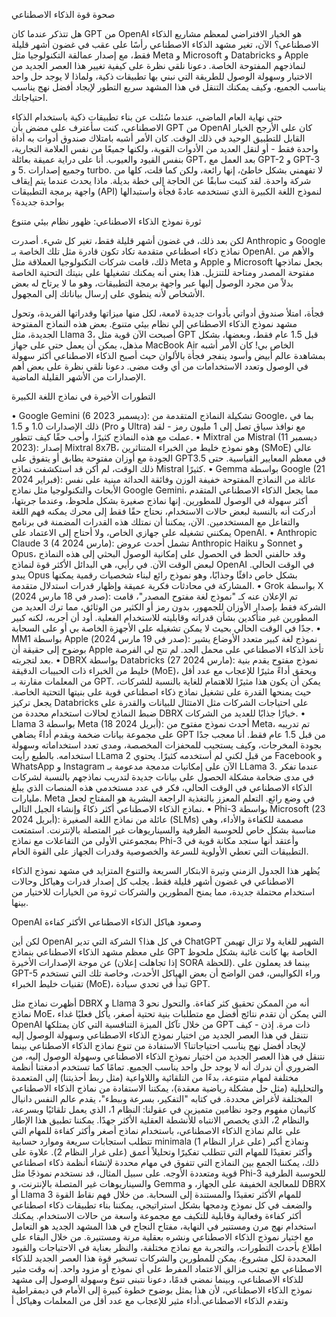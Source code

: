 صحوة قوة الذكاء الاصطناعي

هل تتذكر عندما كان GPT من OpenAI هو الخيار الافتراضي لمعظم مشاريع الذكاء الاصطناعي؟ الآن، تغير مشهد الذكاء الاصطناعي رأسًا على عقب في غضون أشهر قليلة فقط، مع إصدار عمالقة التكنولوجيا مثل Meta و Microsoft و Databricks و Apple لنماذجهم المفتوحة الخاصة. دعونا نلقي نظرة على كيفية تغيير هذا العصر الجديد من الاختيار وسهولة الوصول للطريقة التي نبني بها تطبيقات ذكية، ولماذا لا يوجد حل واحد يناسب الجميع، وكيف يمكنك التنقل في هذا المشهد سريع التطور لإيجاد أفضل نهج يناسب احتياجاتك.

حتى نهاية العام الماضي، عندما سُئلت عن بناء تطبيقات ذكية باستخدام الذكاء الاصطناعي، كنت سأعترف على مضض بأن GPT من OpenAI كان على الأرجح الخيار القابل للتطبيق الوحيد في ذلك الوقت. كان الأمر أشبه بامتلاك صندوق أدوات به أداة واحدة فقط - أو لنقل العديد من الأدوات القوية، ولكنها جميعًا من نفس العلامة التجارية، بنفس القيود والعيوب. أنا على دراية عميقة بعائلة GPT، بعد العمل مع GPT-2 و GPT-3 وجميع إصدارات .5 و turbo. لا تفهمني بشكل خاطئ، إنها رائعة، ولكن كما قلت، كلها من شركة واحدة. لقد كتبت سابقًا عن الحاجة إلى خطة بديلة. ماذا يحدث عندما يتم إيقاف واجهة برمجة التطبيقات (API) لنموذج اللغة الكبيرة الذي تستخدمه عادةً فجأة واستبدالها بواحدة جديدة؟

ثورة نموذج الذكاء الاصطناعي: ظهور نظام بيئي متنوع

لكن بعد ذلك، في غضون أشهر قليلة فقط، تغير كل شيء. أصدرت Anthropic و Google نماذج ذكاء اصطناعي متقدمة تكاد تكون قادرة مثل تلك الخاصة بـ OpenAI. والأهم من ذلك، قامت شركات التكنولوجيا العملاقة مثل Meta و Apple و Microsoft بجعل نماذجها مفتوحة المصدر ومتاحة للتنزيل. هذا يعني أنه يمكنك تشغيلها على بنيتك التحتية الخاصة بدلاً من مجرد الوصول إليها عبر واجهة برمجة التطبيقات، وهو ما لا يرتاح له بعض الأشخاص لأنه ينطوي على إرسال بياناتك إلى المجهول.

فجأة، امتلأ صندوق أدواتي بأدوات جديدة لامعة، لكل منها ميزاتها وقدراتها الفريدة، وتحول مشهد نموذج الذكاء الاصطناعي إلى نظام بيئي متنوع. بعض هذه النماذج المفتوحة الجديدة، مثل Llama 3، أصبحت الآن قوية مثل GPT قبل 1.5 عام فقط، وبعضها، بشكل مذهل، يمكن أن يعمل حتى على جهاز MacBook Air الخاص بي! كان الأمر أشبه بمشاهدة عالم أبيض وأسود ينفجر فجأة بالألوان حيث أصبح الذكاء الاصطناعي أكثر سهولة في الوصول وتعدد الاستخدامات من أي وقت مضى. دعونا نلقي نظرة على بعض أهم الإصدارات من الأشهر القليلة الماضية.

التطورات الأخيرة في نماذج اللغة الكبيرة

• Google Gemini (6 ديسمبر 2023): تشكيلة النماذج المتقدمة من Google، بما في ذلك الإصدارات 1.0 و 1.5 (Pro و Ultra) مع نوافذ سياق تصل إلى 1 مليون رمز - لقد عملت مع هذه النماذج كثيرًا، وأحب حقًا كيف تتطور.
• Mixtral من Mistral (11 ديسمبر 2023): إصدار Mixtral 8x7B، وهو نموذج خليط من الخبراء المتناثرين (SMoE) عالي الجودة مع أوزان مفتوحة يطابق أو يتفوق على GPT3.5 في معظم المعايير القياسية. حتى ذلك الوقت، لم أكن قد استكشفت نماذج Mistral كثيرًا.
• Gemma بواسطة Google (21 فبراير 2024): عائلة من النماذج المفتوحة خفيفة الوزن وفائقة الحداثة مبنية على نفس الأبحاث والتكنولوجيا مثل نماذج Google Gemini، مما يجعل الذكاء الاصطناعي المتقدم أكثر سهولة في الوصول للمطورين. إنها نماذج صغيرة بشكل ملحوظ، وعندما جربتها، أدركت أنه بالنسبة لبعض حالات الاستخدام، نحتاج حقًا فقط إلى محرك يمكنه فهم اللغة والتفاعل مع المستخدمين. الآن، يمكننا أن نمتلك هذه القدرات المضمنة في برنامج يمكنني تشغيله على جهازي الخاص، ولا أحتاج إلى الاعتماد على OpenAI.
• Anthropic Claude 3 (4 مارس 2024): تشمل أحدث عروض Anthropic Haiku و Sonnet و Opus، وقد حالفني الحظ في الحصول على إمكانية الوصول البحثي إلى هذه النماذج لبعض الوقت الآن. في رأيي، هي البدائل الأكثر قوة لنماذج OpenAI في الوقت الحالي. يبدو Opus بشكل خاص دافئًا وجذابًا، وهو نموذج رائع لبناء شخصيات رقمية يمكنها المشاركة في محادثات فكرية عميقة وإظهار قدرات استدلال متقدمة.
• Grok بواسطة X (صدر في 18 مارس 2024): تم الإعلان عنه كـ "نموذج لغة مفتوح المصدر"، قامت الشركة فقط بإصدار الأوزان للجمهور، بدون رمز أو الكثير من الوثائق، مما ترك العديد من المطورين غير متأكدين بشأن قدراته وقابليته للاستخدام الفعلية. أود أن أجربه، لكنه كبير جدًا في الوقت الحالي بحيث لا يمكن تشغيله على الأجهزة الخاصة بي أو على السحابة.
• MM1 بواسطة Apple (صدر في 19 مارس 2024): نموذج لغة كبير متعدد الأوضاع يشير بوضوح إلى حقيقة أن Apple تأخذ الذكاء الاصطناعي على محمل الجد. لم تتح لي الفرصة بعد لتجربته.
• DBRX بواسطة Databricks (27 مارس 2024): نموذج مفتوح يقدم بنية خليط من الخبراء ذات الحبيبات الدقيقة (MoE)، ويحقق أداءً مثيرًا للإعجاب مع عدد أقل من المعلمات مقارنة بـ GPT. يمكن أن يكون هذا مثيرًا للاهتمام للغاية بالنسبة للشركات، حيث يمنحها القدرة على تشغيل نماذج ذكاء اصطناعي قوية على بنيتها التحتية الخاصة. يجعل تركيز Databricks على احتياجات الشركات مثل الامتثال للبيانات والقدرة على ضبط النماذج لحالات استخدام محددة من DBRX خيارًا جذابًا للعديد من الشركات.
• Llama 3 بواسطة Meta (18 أبريل 2024): أحدث نموذج مفتوح من Meta، تم تدريبه على مجموعة بيانات ضخمة ويقدم أداءً يضاهي GPT من قبل 1.5 عام فقط. أنا معجب جدًا بجودة المخرجات، وكيف يستجيب للمحفزات المخصصة، ومدى تعدد استخداماته وسهولة استخدامه. بالطبع رأيت LLama 2 من قبل لكني لم أستخدمه كثيرًا. يحتوي Facebook و WhatsApp و Instagram الآن على إمكانيات مدمجة مدعومة بـ LLama 3. عندما تفكر في مدى ضخامة مشكلة الحصول على بيانات جديدة لتدريب نماذجهم بالنسبة لشركات الذكاء الاصطناعي في الوقت الحالي، فكر في عدد مستخدمي هذه المنصات الذي يبلغ مليارات. Meta في وضع رائع. التعلم المعزز بالتغذية الراجعة البشرية هو المفتاح لجعل نماذج الذكاء الاصطناعي أكثر ذكاءً وإنشاء الجيل التالي.
• Phi-3 بواسطة Microsoft (23 أبريل 2024): عائلة من نماذج اللغة الصغيرة (SLMs) مصممة للكفاءة والأداء، وهي مناسبة بشكل خاص للحوسبة الطرفية والسيناريوهات غير المتصلة بالإنترنت. استمتعت بمجموعتي الأولى من التفاعلات مع نماذج Phi-3 وأعتقد أنها ستجد مكانة قوية في التطبيقات التي تعطي الأولوية للسرعة والخصوصية وقدرات الجهاز على القوة الخام.

يُظهر هذا الجدول الزمني وتيرة الابتكار السريعة والتنوع المتزايد في مشهد نموذج الذكاء الاصطناعي في غضون أشهر قليلة فقط. يجلب كل إصدار قدرات وهياكل وحالات استخدام محتملة جديدة، مما يمنح المطورين والشركات ثروة من الخيارات للاختيار من بينها.

OpenAI وصعود هياكل الذكاء الاصطناعي الأكثر كفاءة

لكن أين OpenAI في كل هذا؟ الشركة التي تدير ChatGPT الشهير للغاية ولا تزال تهيمن على معظم مشهد الذكاء الاصطناعي بنماذج GPT الخاصة بها كانت غائبة بشكل ملحوظ عن موجة الإصدارات الأخيرة (إذا تجاهلت إعلان SORA للحظة). بينما قد يعملون على GPT-5 وراء الكواليس، فمن الواضح أن بعض الهياكل الأحدث، وخاصة تلك التي تستخدم تقنيات خليط الخبراء (MoE)، تبدأ في تحدي سيادة GPT.

أظهرت نماذج مثل DBRX و Llama 3 أنه من الممكن تحقيق كثر كفاءة. والتحول نحو نماذج MoE، التي يمكن أن تقدم نتائج أفضل مع متطلبات بنية تحتية أصغر، يأكل فعليًا غداء OpenAI من خلال تآكل الميزة التنافسية التي كان يمتلكها GPT ذات مرة.
إذن - كيف نتنقل في هذا العصر الجديد من اختيار نموذج الذكاء الاصطناعي وسهولة الوصول إليه لإيجاد أفضل نهج يناسب احتياجاتنا؟
الاستفادة من تنوع نماذج الذكاء الاصطناعي
بينما نتنقل في هذا العصر الجديد من اختيار نموذج الذكاء الاصطناعي وسهولة الوصول إليه، من الضروري أن ندرك أنه لا يوجد حل واحد يناسب الجميع. تمامًا كما تستخدم أدمغتنا أنظمة مختلفة لمهام متنوعة، بدءًا من التلقائية واللاواعية (مثل ربط أحذيتنا) إلى المتعمدة والتحليلية (مثل حل مشكلة رياضية معقدة)، يمكننا الاستفادة من نماذج الذكاء الاصطناعي المختلفة لأغراض محددة.
في كتابه "التفكير، بسرعة وببطء"، يقدم عالم النفس دانيال كانيمان مفهوم وجود نظامين متميزين في عقولنا: النظام 1، الذي يعمل تلقائيًا وبسرعة، والنظام 2، الذي يخصص الانتباه للأنشطة العقلية الأكثر جهدًا. يمكننا تطبيق هذا الإطار على عالم نماذج الذكاء الاصطناعي، باستخدام نماذج أصغر وأكثر كفاءة للمهام التي تتطلب استجابات سريعة وموارد حسابية minimala (على غرار النظام 1) ونماذج أكبر وأكثر تعقيدًا للمهام التي تتطلب تفكيرًا وتحليلاً أعمق (على غرار النظام 2).
علاوة على ذلك، يمكننا الجمع بين النماذج التي تتفوق في مهام محددة لإنشاء أنظمة ذكاء اصطناعي قوية ومتعددة الأوجه. على سبيل المثال، قد نستخدم نموذجًا مثل Phi-3 للحوسبة الطرفية والسيناريوهات غير المتصلة بالإنترنت، و Gemma للمعالجة الخفيفة على الجهاز، و DBRX أو Llama 3 للمهام الأكثر تعقيدًا والمستندة إلى السحابة. من خلال فهم نقاط القوة والضعف في كل نموذج ودمجها بشكل استراتيجي، يمكننا بناء تطبيقات ذكاء اصطناعي أكثر كفاءة وفعالية وقابلية للتكيف مع مجموعة واسعة من حالات الاستخدام.
يمكنك استخدام نهج مرن ومستنير
في النهاية، مفتاح النجاح في هذا المشهد الجديد هو التعامل مع اختيار نموذج الذكاء الاصطناعي ونشره بعقلية مرنة ومستنيرة. من خلال البقاء على اطلاع بأحدث التطورات، والتجربة مع نماذج مختلفة، والنظر بعناية في الاحتياجات والقيود المحددة لكل مشروع، يمكن للمطورين والشركات تسخير قوة هذا العصر الجديد للذكاء الاصطناعي مع تجنب مزالق الاعتماد المفرط على أي نموذج أو مزود واحد.
إنه وقت مثير للذكاء الاصطناعي، وبينما نمضي قدمًا، دعونا نتبنى تنوع وسهولة الوصول إلى مشهد نموذج الذكاء الاصطناعي، لأن هذا يمثل بوضوح خطوة كبيرة إلى الأمام في ديمقراطية وتقدم الذكاء الاصطناعي.أداء مثير للإعجاب مع عدد أقل من المعلمات وهياكل أ